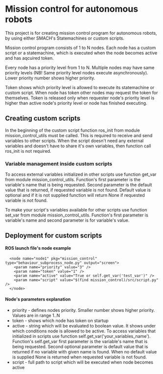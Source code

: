 # Mission control for autonomous robots

This project is for creating mission control program for autonomous robots, by using either SMACH's Statemachines or custom scripts.

Mission control program consists of 1 to N nodes. Each node has a custom script or a statemachine, which is executed when the node becomes active and has aqcuired token. 

Every node has a priority level from 1 to N. Multiple nodes may have same priority levels (NB! Same priority level nodes execute asynchronously). Lower priority number shows higher priority.

Token shows which priority level is allowed to execute its statemachine or custom script. When node has token other nodes may request the token for themselves. Token is released only when requester node's priority level is higher than active node's priority level or node has finished executing.

## Creating custom scripts

In the beginning of the custom script function ros_init from module mission_control_utils must be called. This is required to receive and send variables to other scripts. 
When the script doesn't need any external variables and doesn't have to share it's own variables, then function call ros_init is not required.

### Variable management inside custom scripts

To access external variables initialized in other scripts use function get_var from module mission_control_utils. Function's first parameter is the variable's name that is being requested. Second parameter is the default value that is returned, if requested variable is not found. Default value is optional and if it is not supplied function will return None if requested variable is not found.

To make your script's variables available for other scripts use function set_var from module mission_control_utils. Function's first parameter is variable's name and second parameter is for variable's value.

## Deployment for custom scripts

#### ROS launch file's node example
```
  <node name="node1" pkg="mission_control" type="behaviour_subprocess_node.py" output="screen">
    <param name="priority" value="3" />
    <param name="token" value="1" />
    <param name="active" value="True or self.get_var('test_var')" />
    <param name="script" value="$(find mission_control)/src/script.py" />
  </node>
```
#### Node's parameters explanation

* priority - defines nodes priority. Smaller number shows higher priority. Values are in range 1..N
* token - shows which node has token on startup
* active - string which will be evaluated to boolean value. It shows under which conditions node is allowed to be active. To access variables that initialized in scripts use function self.get_var('your_variables_name'). Function's self.get_var first parameter is the variable's name that is being requested. Second optional parameter is default value that is returned if no variable with given name is found. When no default value is supplied None is returned when requested variable is not found.
* script - full path to script which will be executed when node becomes active

